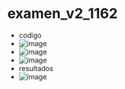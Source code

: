 # examen_v2_1162
- codigo
- ![image](https://github.com/user-attachments/assets/7c815c45-0f3e-4069-b33a-17a96280ecd9)
- ![image](https://github.com/user-attachments/assets/cdad640b-302d-4721-b4df-51c5eda330a6)
- ![image](https://github.com/user-attachments/assets/caa2c4ff-f4d1-42f8-a56f-cfe8edd263de)
- resultados
- ![image](https://github.com/user-attachments/assets/8d8eb3d2-0dab-47bc-8140-3796a9831a96)



